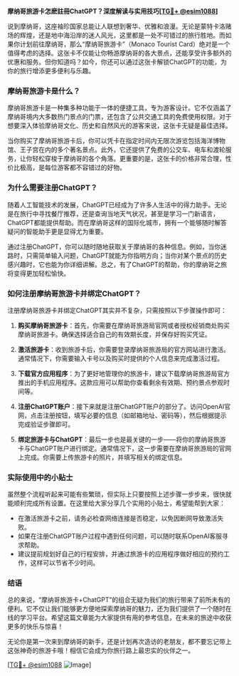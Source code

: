 **摩纳哥旅游卡怎麽註冊ChatGPT？深度解读与实用技巧[[TG💪+ @esim1088](https://t.me/s/esim1088)]**

说到摩纳哥，这座袖珍国家总能让人联想到奢华、优雅和浪漫。无论是蒙特卡洛赌场的辉煌，还是地中海沿岸的迷人风光，这里都是一处不可错过的旅行胜地。而如果你计划前往摩纳哥，那么“摩纳哥旅游卡”（Monaco Tourist Card）绝对是一个值得考虑的选择。这张卡不仅能让你畅游摩纳哥的各大景点，还能享受许多额外的优惠和服务。但你知道吗？如今，你还可以通过这张卡解锁ChatGPT的功能，为你的旅行增添更多便利与乐趣。

### 摩纳哥旅游卡是什么？

摩纳哥旅游卡是一种集多种功能于一体的便捷工具，专为游客设计。它不仅涵盖了摩纳哥境内大多数热门景点的门票，还包含了公共交通工具的免费使用权限。对于想要深入体验摩纳哥文化、历史和自然风光的游客来说，这张卡无疑是最佳选择。

当你购买了摩纳哥旅游卡后，你可以凭卡在指定时间内无限次游览包括海洋博物馆、王子宫在内的多个著名景点。此外，它还提供了免费的公交车、电车和渡轮服务，让你轻松穿梭于摩纳哥的各个角落。更重要的是，这张卡的价格非常合理，性价比极高，是每位游客都不容错过的好物。

### 为什么需要注册ChatGPT？

随着人工智能技术的发展，ChatGPT已经成为了许多人生活中的得力助手。无论是在旅行中寻找餐厅推荐，还是查询当地天气状况，甚至是学习一门新语言，ChatGPT都能提供帮助。而在摩纳哥这样的国际化城市，拥有一个能够随时解答疑问的智能助手更是显得尤为重要。

通过注册ChatGPT，你可以随时随地获取关于摩纳哥的各种信息。例如，当你迷路时，只需简单输入问题，ChatGPT就能为你指明方向；当你对某个景点的历史感兴趣时，它也能为你详细讲解。总之，有了ChatGPT的帮助，你的摩纳哥之旅将变得更加轻松愉快。

### 如何注册摩纳哥旅游卡并绑定ChatGPT？

注册摩纳哥旅游卡并绑定ChatGPT其实并不复杂，只需按照以下步骤操作即可：

1. **购买摩纳哥旅游卡**：首先，你需要在摩纳哥旅游局官网或者授权经销商处购买摩纳哥旅游卡。确保选择适合自己的有效期长度，并保存好购买凭证。

2. **激活旅游卡**：收到旅游卡后，你需要登录摩纳哥旅游局的官方网站进行激活。通常情况下，你需要输入卡号以及购买时提供的个人信息来完成激活过程。

3. **下载官方应用程序**：为了更好地管理你的旅游卡，建议下载摩纳哥旅游局官方推出的手机应用程序。这款应用可以帮助你查看剩余有效期、预约景点参观时间等。

4. **注册ChatGPT账户**：接下来就是注册ChatGPT账户的部分了。访问OpenAI官网，点击注册按钮，填写必要的信息（如邮箱地址、密码等），然后根据提示完成验证步骤即可。

5. **绑定旅游卡与ChatGPT**：最后一步也是最关键的一步——将你的摩纳哥旅游卡与ChatGPT账户进行绑定。通常情况下，这一步需要在摩纳哥旅游局的官网上完成。你需要上传旅游卡的照片，并填写相关的绑定信息。

### 实际使用中的小贴士

虽然整个流程听起来可能有些繁琐，但实际上只要按照上述步骤一步步来，很快就能顺利完成所有设置。在这里给大家分享几个实用的小贴士，希望能帮到大家：

- 在激活旅游卡之前，请务必检查网络连接是否稳定，以免因断网导致激活失败。
- 如果在注册ChatGPT账户过程中遇到任何问题，可以随时联系OpenAI客服寻求帮助。
- 建议提前规划好自己的行程安排，并通过旅游卡的应用程序做好相应的预约工作，这样可以节省不少时间。

### 结语

总的来说，“摩纳哥旅游卡+ChatGPT”的组合无疑为我们的旅行带来了前所未有的便利。它不仅让我们能够更方便地探索摩纳哥的魅力，还为我们提供了一个随时在线的学习平台。希望这篇文章能为大家提供有用的参考信息，在未来的旅途中收获更多的快乐与惊喜！

无论你是第一次来到摩纳哥的新手，还是计划再次造访的老朋友，都不要忘记带上这张神奇的旅游卡哦！相信它会成为你旅行路上最忠实的伙伴之一。

[[TG💪+ @esim1088](https://t.me/s/esim1088) ![Image](https://i.postimg.cc/4NQfJmqS/Snipaste-2025-05-13-00-14-12.png)]